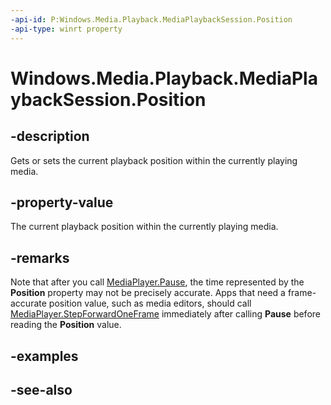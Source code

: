 ```yaml
---
-api-id: P:Windows.Media.Playback.MediaPlaybackSession.Position
-api-type: winrt property
---
```


<!-- Property syntax
public Windows.Foundation.TimeSpan Position { get;  set; }
-->

# Windows.Media.Playback.MediaPlaybackSession.Position

## -description
Gets or sets the current playback position within the currently playing media.

## -property-value
The current playback position within the currently playing media.

## -remarks
Note that after you call [MediaPlayer.Pause](https://docs.microsoft.com/uwp/api/windows.media.playback.mediaplayer.Pause), the time represented by the **Position** property may not be precisely accurate. Apps that need a frame-accurate position value, such as media editors, should call [MediaPlayer.StepForwardOneFrame](https://docs.microsoft.com/uwp/api/windows.media.playback.mediaplayer.StepForwardOneFrame) immediately after calling **Pause** before reading the **Position** value.

## -examples

## -see-also
